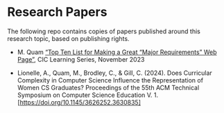 # Research Papers

The following repo contains copies of papers published around this research topic, based on publishing rights. 


* M. Quam [“Top Ten List for Making a Great “Major Requirements” Web Page”](https://cic.northeastern.edu/wp-content/uploads/sites/5/2023/11/Top-10-List-for-a-Great-Major-Requirements-Web-Site-2.pdf), CIC Learning Series, November 2023

* Lionelle, A., Quam, M., Brodley, C., & Gill, C. (2024). Does Curricular Complexity in Computer Science Influence the Representation of Women CS Graduates? Proceedings of the 55th ACM Technical Symposium on Computer Science Education V. 1. [https://doi.org/10.1145/3626252.3630835]

